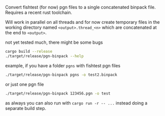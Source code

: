 Convert fishtest (for now) pgn files to a single concatenated binpack file.
Requires a recent rust toolchain.

Will work in parallel on all threads and for now create temporary files
in the working directory named
`<output>.thread_<n>` which are concatenated at the end to `<output>`.

not yet tested much, there might be some bugs

```bash
cargo build --release
./target/release/pgn-binpack --help
```

example, if you have a folder `pgns` with fishtest pgn files

```bash
./target/release/pgn-binpack pgns -o test2.binpack
```

or just one pgn file

```bash
./target/release/pgn-binpack 123456.pgn -o test
```

as always you can also run with `cargo run -r -- ...` instead doing a separate build step.
